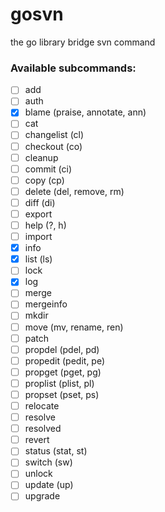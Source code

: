 # gosvn

the go library bridge svn command

### Available subcommands:

 - [ ]  add
 - [ ]  auth
 - [x]  blame (praise, annotate, ann)
 - [ ]  cat
 - [ ]  changelist (cl)
 - [ ]  checkout (co)
 - [ ]  cleanup
 - [ ]  commit (ci)
 - [ ]  copy (cp)
 - [ ]  delete (del, remove, rm)
 - [ ]  diff (di)
 - [ ]  export
 - [ ]  help (?, h)
 - [ ]  import
 - [x]  info
 - [x]  list (ls)
 - [ ]  lock
 - [x]  log
 - [ ]  merge
 - [ ]  mergeinfo
 - [ ]  mkdir
 - [ ]  move (mv, rename, ren)
 - [ ]  patch
 - [ ]  propdel (pdel, pd)
 - [ ]  propedit (pedit, pe)
 - [ ]  propget (pget, pg)
 - [ ]  proplist (plist, pl)
 - [ ]  propset (pset, ps)
 - [ ]  relocate
 - [ ]  resolve
 - [ ]  resolved
 - [ ]  revert
 - [ ]  status (stat, st)
 - [ ]  switch (sw)
 - [ ]  unlock
 - [ ]  update (up)
 - [ ]  upgrade
